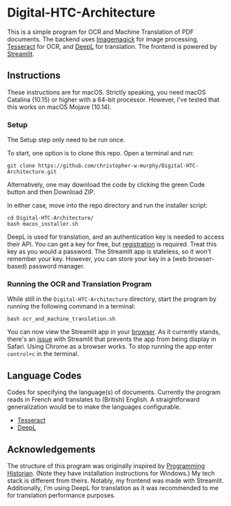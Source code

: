 # Digital-HTC-Architecture
 This is a simple program for OCR and Machine Translation of PDF documents. The backend uses [Imagemagick](https://imagemagick.org/index.php) for image processing, [Tesseract](https://tesseract-ocr.github.io/) for OCR, and [DeepL](https://www.deepl.com/translator) for translation. The frontend is powered by [Streamlit](https://streamlit.io/).

## Instructions
These instructions are for macOS. Strictly speaking, you need macOS Catalina (10.15) or higher with a 64-bit processor. However, I've tested that this works on macOS Mojave (10.14).

### Setup
The Setup step only need to be run once.

To start, one option is to clone this repo. Open a terminal and run:
```
git clone https://github.com/christopher-w-murphy/Digital-HTC-Architecture.git
```
Alternatively, one may download the code by clicking the green Code button and then Download ZIP.

In either case, move into the repo directory and run the installer script:
```
cd Digital-HTC-Architecture/
bash macos_installer.sh
```

DeepL is used for translation, and an authentication key is needed to access their API. You can get a key for free, but [registration](https://www.deepl.com/pro-api) is required. Treat this key as you would a password. The Streamlit app is stateless, so it won't remember your key. However, you can store your key in a (web browser-based) password manager.

### Running the OCR and Translation Program
While still in the `Digital-HTC-Architecture` directory, start the program by running the following command in a terminal:
```
bash ocr_and_machine_translation.sh
```
You can now view the Streamlit app in your [browser](http://192.168.0.11:8501/). As it currently stands, there's an [issue](https://github.com/streamlit/streamlit/issues/4658) with Streamlit that prevents the app from being display in Safari. Using Chrome as a browser works. To stop running the app enter `control+c` in the terminal.

## Language Codes
Codes for specifying the language(s) of documents. Currently the program reads in French and translates to (British) English. A straightforward generalization would be to make the languages configurable.
- [Tesseract](https://github.com/tesseract-ocr/tesseract/blob/main/doc/tesseract.1.asc#LANGUAGES)
- [DeepL](https://www.deepl.com/docs-api/translating-text/?utm_source=github&utm_medium=github-python-readme)

## Acknowledgements

The structure of this program was originally inspired by [Programming Historian](https://programminghistorian.org/en/lessons/OCR-and-Machine-Translation). (Note they have installation instructions for Windows.) My tech stack is different from theirs. Notably, my frontend was made with Streamlit. Additionally, I'm using DeepL for translation as it was recommended to me for translation performance purposes.
